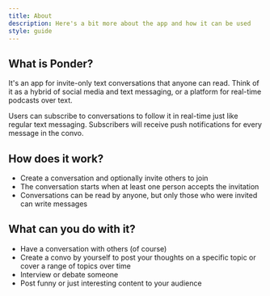 ```yaml
---
title: About
description: Here's a bit more about the app and how it can be used
style: guide
---
```


## What is Ponder?
It's an app for invite-only text conversations that anyone can read. Think of it as a hybrid of
social media and text messaging, or a platform for real-time podcasts over text.

Users can subscribe to conversations to follow it in real-time just like regular text messaging.
Subscribers will receive push notifications for every message in the convo.

## How does it work?
* Create a conversation and optionally invite others to join
* The conversation starts when at least one person accepts the invitation
* Conversations can be read by anyone, but only those who were invited can write messages

## What can you do with it?
* Have a conversation with others (of course)
* Create a convo by yourself to post your thoughts on a specific topic or cover a range of topics over time
* Interview or debate someone
* Post funny or just interesting content to your audience
